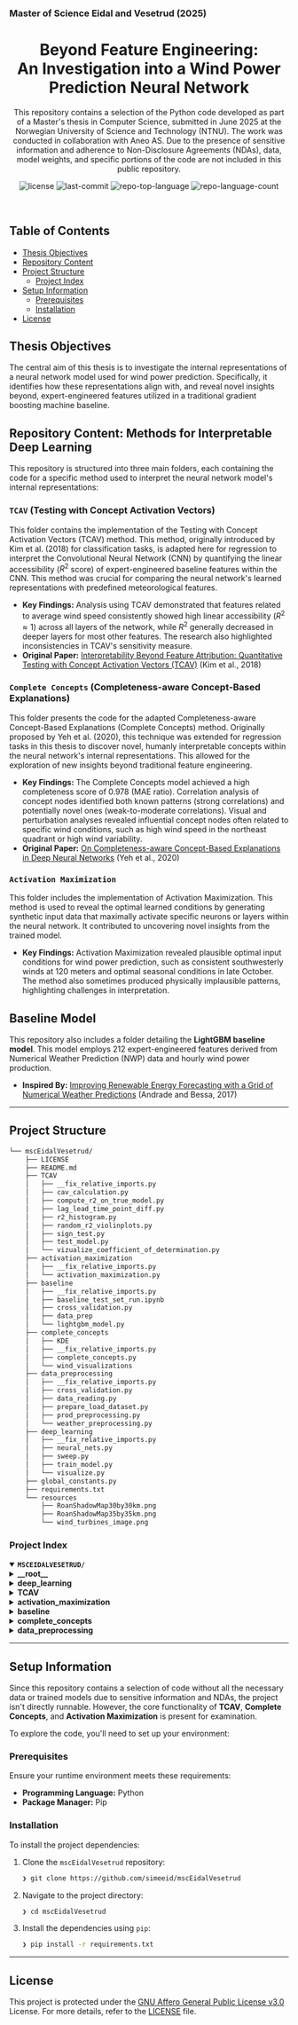 ### Master of Science Eidal and Vesetrud (2025)

<p align="center"><h1 align="center">
Beyond Feature Engineering: </br>An Investigation into a Wind Power Prediction Neural Network
</h1></p>

<p align="center">
This repository contains a selection of the Python code developed as part of a Master's thesis in Computer Science, submitted in June 2025 at the Norwegian University of Science and Technology (NTNU). The work was conducted in collaboration with Aneo AS. Due to the presence of sensitive information and adherence to Non-Disclosure Agreements (NDAs), data, model weights, and specific portions of the code are not included in this public repository.
</p>

<p align="center">
	<img src="https://img.shields.io/github/license/simeeid/mscEidalVesetrud?style=default&logo=opensourceinitiative&logoColor=white&color=7ba1d3" alt="license">
	<img src="https://img.shields.io/github/last-commit/simeeid/mscEidalVesetrud?style=default&logo=git&logoColor=white&color=7ba1d3" alt="last-commit">
	<img src="https://img.shields.io/github/languages/top/simeeid/mscEidalVesetrud?style=default&color=7ba1d3" alt="repo-top-language">
	<img src="https://img.shields.io/github/languages/count/simeeid/mscEidalVesetrud?style=default&color=7ba1d3" alt="repo-language-count">
</p>
<p align="center"><!-- default option, no dependency badges. -->
</p>
<p align="center">
	<!-- default option, no dependency badges. -->
</p>
<br>

##  Table of Contents

- [ Thesis Objectives](#thesis-objectives)
- [ Repository Content](#repository-content-methods-for-interpretable-deep-learning)
- [ Project Structure](#project-structure)
  - [ Project Index](#project-index)
- [ Setup Information](#setup-information)
  - [ Prerequisites](#prerequisites)
  - [ Installation](#installation)
- [ License](#license)


## Thesis Objectives

The central aim of this thesis is to investigate the internal representations of a neural network model used for wind power prediction. Specifically, it identifies how these representations align with, and reveal novel insights beyond, expert-engineered features utilized in a traditional gradient boosting machine baseline.

## Repository Content: Methods for Interpretable Deep Learning

This repository is structured into three main folders, each containing the code for a specific method used to interpret the neural network model's internal representations:

### `TCAV` (Testing with Concept Activation Vectors)
This folder contains the implementation of the Testing with Concept Activation Vectors (TCAV) method. This method, originally introduced by Kim et al. (2018) for classification tasks, is adapted here for regression to interpret the Convolutional Neural Network (CNN) by quantifying the linear accessibility ($R^2$ score) of expert-engineered baseline features within the CNN. This method was crucial for comparing the neural network's learned representations with predefined meteorological features.
* **Key Findings:** Analysis using TCAV demonstrated that features related to average wind speed consistently showed high linear accessibility ($R^2 \approx 1$) across all layers of the network, while $R^2$ generally decreased in deeper layers for most other features. The research also highlighted inconsistencies in TCAV's sensitivity measure.
* **Original Paper:** [Interpretability Beyond Feature Attribution: Quantitative Testing with Concept Activation Vectors (TCAV)](https://proceedings.mlr.press/v80/kim18d.html) (Kim et al., 2018)

### `Complete Concepts` (Completeness-aware Concept-Based Explanations)
This folder presents the code for the adapted Completeness-aware Concept-Based Explanations (Complete Concepts) method. Originally proposed by Yeh et al. (2020), this technique was extended for regression tasks in this thesis to discover novel, humanly interpretable concepts within the neural network's internal representations. This allowed for the exploration of new insights beyond traditional feature engineering.
* **Key Findings:** The Complete Concepts model achieved a high completeness score of 0.978 (MAE ratio). Correlation analysis of concept nodes identified both known patterns (strong correlations) and potentially novel ones (weak-to-moderate correlations). Visual and perturbation analyses revealed influential concept nodes often related to specific wind conditions, such as high wind speed in the northeast quadrant or high wind variability.
* **Original Paper:** [On Completeness-aware Concept-Based Explanations in Deep Neural Networks](https://proceedings.neurips.cc/paper/2020/hash/ecb287ff763c169694f682af52c1f309-Abstract.html) (Yeh et al., 2020)

### `Activation Maximization`
This folder includes the implementation of Activation Maximization. This method is used to reveal the optimal learned conditions by generating synthetic input data that maximally activate specific neurons or layers within the neural network. It contributed to uncovering novel insights from the trained model.
* **Key Findings:** Activation Maximization revealed plausible optimal input conditions for wind power prediction, such as consistent southwesterly winds at 120 meters and optimal seasonal conditions in late October. The method also sometimes produced physically implausible patterns, highlighting challenges in interpretation.

## Baseline Model

This repository also includes a folder detailing the **LightGBM baseline model**. This model employs 212 expert-engineered features derived from Numerical Weather Prediction (NWP) data and hourly wind power production.

* **Inspired By:** [Improving Renewable Energy Forecasting with a Grid of Numerical Weather Predictions](https://ieeexplore.ieee.org/abstract/document/7903735?casa_token=IdHk_TZIBzcAAAAA:fJL9mPpLHDj1VTPbVVWV1eQ-GdsblyNT02sKLEAHvBy_bfaQHwPI7-6OmzHix7oRS0gK0-Wru7E) (Andrade and Bessa, 2017)

---

##  Project Structure

```sh
└── mscEidalVesetrud/
    ├── LICENSE
    ├── README.md
    ├── TCAV
    │   ├── __fix_relative_imports.py
    │   ├── cav_calculation.py
    │   ├── compute_r2_on_true_model.py
    │   ├── lag_lead_time_point_diff.py
    │   ├── r2_histogram.py
    │   ├── random_r2_violinplots.py
    │   ├── sign_test.py
    │   ├── test_model.py
    │   └── vizualize_coefficient_of_determination.py
    ├── activation_maximization
    │   ├── __fix_relative_imports.py
    │   └── activation_maximization.py
    ├── baseline
    │   ├── __fix_relative_imports.py
    │   ├── baseline_test_set_run.ipynb
    │   ├── cross_validation.py
    │   ├── data_prep
    │   └── lightgbm_model.py
    ├── complete_concepts
    │   ├── KDE
    │   ├── __fix_relative_imports.py
    │   ├── complete_concepts.py
    │   └── wind_visualizations
    ├── data_preprocessing
    │   ├── __fix_relative_imports.py
    │   ├── cross_validation.py
    │   ├── data_reading.py
    │   ├── prepare_load_dataset.py
    │   ├── prod_preprocessing.py
    │   └── weather_preprocessing.py
    ├── deep_learning
    │   ├── __fix_relative_imports.py
    │   ├── neural_nets.py
    │   ├── sweep.py
    │   ├── train_model.py
    │   └── visualize.py
    ├── global_constants.py
    ├── requirements.txt
    └── resources
        ├── RoanShadowMap30by30km.png
        ├── RoanShadowMap35by35km.png
        └── wind_turbines_image.png
```


###  Project Index
<details open>
	<summary><b><code>MSCEIDALVESETRUD/</code></b></summary>
	<details> <!-- __root__ Submodule -->
		<summary><b>__root__</b></summary>
		<blockquote>
			<table>
			<tr>
				<td><b><a href='https://github.com/simeeid/mscEidalVesetrud/blob/master/requirements.txt'>requirements.txt</a></b></td>
				<td><code>❯ Lists the Python dependencies required for this project.</code></td>
			</tr>
			<tr>
				<td><b><a href='https://github.com/simeeid/mscEidalVesetrud/blob/master/global_constants.py'>global_constants.py</a></b></td>
				<td><code>❯ Defines global constants and configurations used throughout the project.</code></td>
			</tr>
			</table>
		</blockquote>
	</details>
	<details> <!-- deep_learning Submodule -->
		<summary><b>deep_learning</b></summary>
		<blockquote>
			<table>
			<tr>
				<td><b><a href='https://github.com/simeeid/mscEidalVesetrud/blob/master/deep_learning/visualize.py'>visualize.py</a></b></td>
				<td><code>❯ Contains functions for visualizing wind data.</code></td>
			</tr>
			<tr>
				<td><b><a href='https://github.com/simeeid/mscEidalVesetrud/blob/master/deep_learning/train_model.py'>train_model.py</a></b></td>
				<td><code>❯ Script for training the neural network model.</code></td>
			</tr>
			<tr>
				<td><b><a href='https://github.com/simeeid/mscEidalVesetrud/blob/master/deep_learning/neural_nets.py'>neural_nets.py</a></b></td>
				<td><code>❯ Defines the neural network architectures used in the project.</code></td>
			</tr>
			<tr>
				<td><b><a href='https://github.com/simeeid/mscEidalVesetrud/blob/master/deep_learning/sweep.py'>sweep.py</a></b></td>
				<td><code>❯ Implements hyperparameter sweeping and optimization routines.</code></td>
			</tr>
			</table>
		</blockquote>
	</details>
	<details> <!-- TCAV Submodule -->
		<summary><b>TCAV</b></summary>
		<blockquote>
			<table>
			<tr>
				<td><b><a href='https://github.com/simeeid/mscEidalVesetrud/blob/master/TCAV/cav_calculation.py'>cav_calculation.py</a></b></td>
				<td><code>❯ Core logic for calculating Concept Activation Vectors (CAVs).</code></td>
			</tr>
			<tr>
				<td><b><a href='https://github.com/simeeid/mscEidalVesetrud/blob/master/TCAV/sign_test.py'>sign_test.py</a></b></td>
				<td><code>❯ Performs statistical sign tests for result validation.</code></td>
			</tr>
			<tr>
				<td><b><a href='https://github.com/simeeid/mscEidalVesetrud/blob/master/TCAV/compute_r2_on_true_model.py'>compute_r2_on_true_model.py</a></b></td>
				<td><code>❯ Computes R-squared scores of baseline features and logs results.</code></td>
			</tr>
			<tr>
				<td><b><a href='https://github.com/simeeid/mscEidalVesetrud/blob/master/TCAV/test_model.py'>test_model.py</a></b></td>
				<td><code>❯ Contains testing model architecture, ShapeRecognizer3000 predicts the pyramid function in Section 6.1.</code></td>
			</tr>
			<tr>
				<td><b><a href='https://github.com/simeeid/mscEidalVesetrud/blob/master/TCAV/random_r2_violinplots.py'>random_r2_violinplots.py</a></b></td>
				<td><code>❯ Generates violin plots to visualize random R-squared distributions.</code></td>
			</tr>
			<tr>
				<td><b><a href='https://github.com/simeeid/mscEidalVesetrud/blob/master/TCAV/r2_histogram.py'>r2_histogram.py</a></b></td>
				<td><code>❯ Creates distribution plots of R-squared values for basline features. </code></td>
			</tr>
			<tr>
				<td><b><a href='https://github.com/simeeid/mscEidalVesetrud/blob/master/TCAV/vizualize_coefficient_of_determination.py'>vizualize_coefficient_of_determination.py</a></b></td>
				<td><code>❯ Creates 3D figures of R-squared across model layers and training. </code></td>
			</tr>
			</table>
		</blockquote>
	</details>
	<details> <!-- activation_maximization Submodule -->
		<summary><b>activation_maximization</b></summary>
		<blockquote>
			<table>
			<tr>
				<td><b><a href='https://github.com/simeeid/mscEidalVesetrud/blob/master/activation_maximization/activation_maximization.py'>activation_maximization.py</a></b></td>
				<td><code>❯ Implements the activation maximization algorithm.</code></td>
			</tr>
			</table>
		</blockquote>
	</details>
	<details> <!-- baseline Submodule -->
		<summary><b>baseline</b></summary>
		<blockquote>
			<table>
			<tr>
				<td><b><a href='https://github.com/simeeid/mscEidalVesetrud/blob/master/baseline/baseline_test_set_run.ipynb'>baseline_test_set_run.ipynb</a></b></td>
				<td><code>❯ Jupyter notebook for running the baseline model on the test set.</code></td>
			</tr>
			<tr>
				<td><b><a href='https://github.com/simeeid/mscEidalVesetrud/blob/master/baseline/lightgbm_model.py'>lightgbm_model.py</a></b></td>
				<td><code>❯ Defines and trains the LightGBM baseline model.</code></td>
			</tr>
			<tr>
				<td><b><a href='https://github.com/simeeid/mscEidalVesetrud/blob/master/baseline/cross_validation.py'>cross_validation.py</a></b></td>
				<td><code>❯ Contains functions for cross-validation within the baseline model.</code></td>
			</tr>
			</table>
			<details>
				<summary><b>data_prep</b></summary>
				<blockquote>
					<table>
					<tr>
						<td><b><a href='https://github.com/simeeid/mscEidalVesetrud/blob/master/baseline/data_prep/paper_features.py'>paper_features.py</a></b></td>
						<td><code>❯ Generates features as described in the original paper.</code></td>
					</tr>
					<tr>
						<td><b><a href='https://github.com/simeeid/mscEidalVesetrud/blob/master/baseline/data_prep/paper_features_notebook.ipynb'>paper_features_notebook.ipynb</a></b></td>
						<td><code>❯ Jupyter notebook for exploring and generating paper features.</code></td>
					</tr>
					</table>
				</blockquote>
			</details>
		</blockquote>
	</details>
	<details> <!-- complete_concepts Submodule -->
		<summary><b>complete_concepts</b></summary>
		<blockquote>
			<table>
			<tr>
				<td><b><a href='https://github.com/simeeid/mscEidalVesetrud/blob/master/complete_concepts/complete_concepts.py'>complete_concepts.py</a></b></td>
				<td><code>❯ Implements the Completeness-aware Concept-Based Explanations method for regression.</code></td>
			</tr>
			</table>
			<details>
				<summary><b>wind_visualizations</b></summary>
				<blockquote>
					<table>
					<tr>
						<td><b><a href='https://github.com/simeeid/mscEidalVesetrud/blob/master/complete_concepts/wind_visualizations/node_6(#1).ipynb'>node_6(#1).ipynb</a></b></td>
						<td><code>❯ Jupyter notebook example for visualizing concept node 6 activations.</code></td>
					</tr>
					</table>
				</blockquote>
			</details>
			<details>
				<summary><b>KDE</b></summary>
				<blockquote>
					<table>
					<tr>
						<td><b><a href='https://github.com/simeeid/mscEidalVesetrud/blob/master/complete_concepts/KDE/compute_JS_divergence.py'>compute_JS_divergence.py</a></b></td>
						<td><code>❯ Computes Jensen-Shannon divergence for comparing distributions.</code></td>
					</tr>
					</table>
				</blockquote>
			</details>
		</blockquote>
	</details>
	<details> <!-- data_preprocessing Submodule -->
		<summary><b>data_preprocessing</b></summary>
		<blockquote>
			<table>
			<tr>
				<td><b><a href='https://github.com/simeeid/mscEidalVesetrud/blob/master/data_preprocessing/prepare_load_dataset.py'>prepare_load_dataset.py</a></b></td>
				<td><code>❯ Handles the preparation and loading of the wind and power production datasets.</code></td>
			</tr>
			<tr>
				<td><b><a href='https://github.com/simeeid/mscEidalVesetrud/blob/master/data_preprocessing/prod_preprocessing.py'>prod_preprocessing.py</a></b></td>
				<td><code>❯ Scripts for preprocessing power production data.</code></td>
			</tr>
			<tr>
				<td><b><a href='https://github.com/simeeid/mscEidalVesetrud/blob/master/data_preprocessing/weather_preprocessing.py'>weather_preprocessing.py</a></b></td>
				<td><code>❯ Scripts for preprocessing numerical weather prediction data.</code></td>
			</tr>
			<tr>
				<td><b><a href='https://github.com/simeeid/mscEidalVesetrud/blob/master/data_preprocessing/data_reading.py'>data_reading.py</a></b></td>
				<td><code>❯ Utility script for reading data files.</code></td>
			</tr>
			<tr>
				<td><b><a href='https://github.com/simeeid/mscEidalVesetrud/blob/master/data_preprocessing/cross_validation.py'>cross_validation.py</a></b></td>
				<td><code>❯ Implements the sliding window cross-validation strategy for the sweeps.</code></td>
			</tr>
			</table>
		</blockquote>
	</details>
</details>



---

## Setup Information

Since this repository contains a selection of code without all the necessary data or trained models due to sensitive information and NDAs, the project isn't directly runnable. However, the core functionality of **TCAV**, **Complete Concepts**, and **Activation Maximization** is present for examination.

To explore the code, you'll need to set up your environment:

### Prerequisites

Ensure your runtime environment meets these requirements:

-   **Programming Language:** Python
-   **Package Manager:** Pip

### Installation

To install the project dependencies:

1.  Clone the `mscEidalVesetrud` repository:
    ```sh
    ❯ git clone https://github.com/simeeid/mscEidalVesetrud
    ```

2.  Navigate to the project directory:
    ```sh
    ❯ cd mscEidalVesetrud
    ```

3.  Install the dependencies using `pip`:
    ```sh
    ❯ pip install -r requirements.txt
    ```


---

##  License

This project is protected under the [GNU Affero General Public License v3.0](https://choosealicense.com/licenses/agpl-3.0/) License. For more details, refer to the [LICENSE](LICENSE) file.



